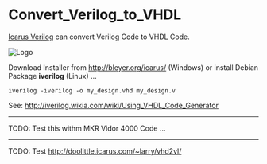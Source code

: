 # Convert_Verilog_to_VHDL
[Icarus Verilog](http://iverilog.icarus.com/) can convert Verilog Code to VHDL Code.

![Logo](http://iverilog.icarus.com/_/rsrc/1302225644705/config/customLogo.gif?revision=5)

Download Installer from http://bleyer.org/icarus/ (Windows) or install Debian Package **iverilog** (Linux) ...

```
iverilog -iverilog -o my_design.vhd my_design.v
```

See: http://iverilog.wikia.com/wiki/Using_VHDL_Code_Generator

---

TODO: Test this withm MKR Vidor 4000 Code ...

---

TODO: Test http://doolittle.icarus.com/~larry/vhd2vl/
